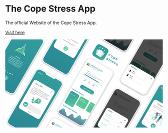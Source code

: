 # The Cope Stress App

The official Website of the Cope Stress App.

[Visit here](https://xremix.github.io/The-Cope-Stress-App/)

![Header](assets/images/The-Cope-Stress-App-Header.png)
